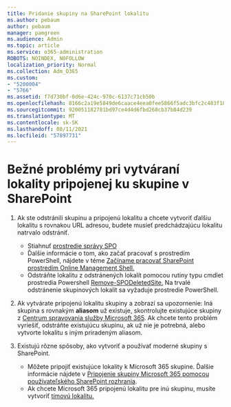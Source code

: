 ```yaml
---
title: Pridanie skupiny na SharePoint lokalitu
ms.author: pebaum
author: pebaum
manager: pamgreen
ms.audience: Admin
ms.topic: article
ms.service: o365-administration
ROBOTS: NOINDEX, NOFOLLOW
localization_priority: Normal
ms.collection: Adm_O365
ms.custom:
- "5200004"
- "5766"
ms.assetid: f7d730bf-0d6e-424c-970c-6137c71cb50b
ms.openlocfilehash: 8166c2a19e5849de6caace4eea0fee5866f5adc3bfc2c483f18fc788c1bf2fa9
ms.sourcegitcommit: 920051182781bd97ce4d4d6fbd268cb37b84d239
ms.translationtype: MT
ms.contentlocale: sk-SK
ms.lasthandoff: 08/11/2021
ms.locfileid: "57897731"
---
```

# <a name="common-issues-when-creating-a-group-connected-site-in-sharepoint"></a>Bežné problémy pri vytváraní lokality pripojenej ku skupine v SharePoint

1. Ak ste odstránili skupinu a pripojenú lokalitu a chcete vytvoriť ďalšiu lokalitu s rovnakou URL adresou, budete musieť predchádzajúcu lokalitu natrvalo odstrániť.

   - Stiahnuť [prostredie správy SPO](https://support.office.com/article/introduction-to-the-sharepoint-online-management-shell-c16941c3-19b4-4710-8056-34c034493429)
   - Ďalšie informácie o tom, ako začať pracovať s prostredím PowerShell, nájdete v téme [Začíname pracovať SharePoint prostredím Online Management Shell.](https://docs.microsoft.com/powershell/module/sharepoint-online/remove-sposite)
   - Odstráňte lokalitu z odstránených lokalít pomocou rutiny typu cmdlet prostredia Powershell [Remove-SPODeletedSite.](https://docs.microsoft.com/powershell/module/sharepoint-online/remove-sposite?view=sharepoint-ps) Na trvalé odstránenie skupinových lokalít sa vyžaduje prostredie PowerShell.

1. Ak vytvárate pripojenú lokalitu skupiny a zobrazí sa upozornenie: Iná skupina s rovnakým **aliasom** už existuje, skontrolujte existujúce skupiny z [Centrum spravovania služby Microsoft 365](https://admin.microsoft.com/AdminPortal/Home#/groups). Ak chcete tento problém vyriešiť, odstráňte existujúcu skupinu, ak už nie je potrebná, alebo vytvorte lokalitu s iným priradeným aliasom.

1. Existujú rôzne spôsoby, ako vytvoriť a používať moderné skupiny s SharePoint.

   - Môžete pripojiť existujúce lokality k Microsoft 365 skupine. Ďalšie informácie nájdete v [Pripojenie skupiny Microsoft 365 pomocou používateľského SharePoint rozhrania](https://docs.microsoft.com/sharepoint/dev/transform/modernize-connect-to-office365-group#connect-an-office-365-group-using-the-sharepoint-user-interface).
   - Ak chcete Microsoft 365 pripojenú lokalitu pre inú skupinu, musíte vytvoriť [tímovú lokalitu.](https://admin.microsoft.com/sharepoint)
